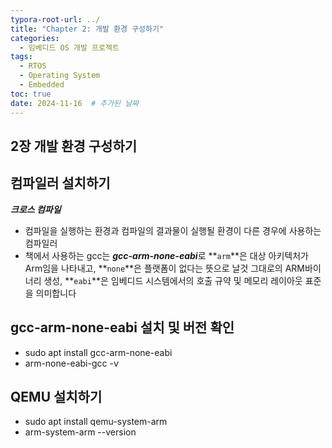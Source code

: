 ```yaml
---
typora-root-url: ../
title: "Chapter 2: 개발 환경 구성하기"
categories:
  - 임베디드 OS 개발 프로젝트
tags:
  - RTOS
  - Operating System
  - Embedded
toc: true
date: 2024-11-16  # 추가된 날짜
---
```


## 2장 개발 환경 구성하기 

## 컴파일러 설치하기 

***크로스 컴파일***

- 컴파일을 실행하는 환경과 컴파일의 결과물이 실행될 환경이 다른 경우에 사용하는 컴파일러 
- 책에서 사용하는 gcc는 ***gcc-arm-none-eabi***로  **`arm`**은 대상 아키텍처가 Arm임을 나타내고, **`none`**은 플랫폼이 없다는 뜻으로 날것 그대로의 ARM바이너리 생성, **`eabi`**은 임베디드 시스템에서의 호출 규약 및 메모리 레이아웃 표준을 의미합니다

## gcc-arm-none-eabi 설치 및 버전 확인

- sudo apt install gcc-arm-none-eabi
- arm-none-eabi-gcc -v 

## QEMU 설치하기 

- sudo apt install qemu-system-arm 
- arm-system-arm  --version